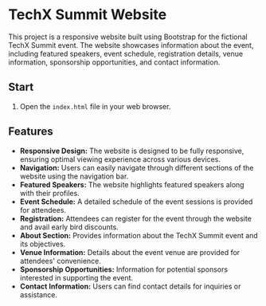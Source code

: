 # TechX Summit Website

This project is a responsive website built using Bootstrap for the fictional TechX Summit event. The website showcases information about the event, including featured speakers, event schedule, registration details, venue information, sponsorship opportunities, and contact information.

## Start

1. Open the `index.html` file in your web browser.

## Features

- **Responsive Design:** The website is designed to be fully responsive, ensuring optimal viewing experience across various devices.
- **Navigation:** Users can easily navigate through different sections of the website using the navigation bar.
- **Featured Speakers:** The website highlights featured speakers along with their profiles.
- **Event Schedule:** A detailed schedule of the event sessions is provided for attendees.
- **Registration:** Attendees can register for the event through the website and avail early bird discounts.
- **About Section:** Provides information about the TechX Summit event and its objectives.
- **Venue Information:** Details about the event venue are provided for attendees' convenience.
- **Sponsorship Opportunities:** Information for potential sponsors interested in supporting the event.
- **Contact Information:** Users can find contact details for inquiries or assistance.
